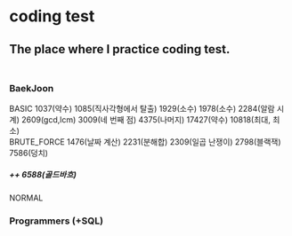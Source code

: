 # coding test <br>
## The place where I practice coding test. <br> <br>
 ### BaekJoon <br>
 BASIC   1037(약수) 1085(직사각형에서 탈출) 1929(소수) 1978(소수) 2284(알람 시계) 2609(gcd,lcm) 3009(네 번째 점) 4375(나머지) 17427(약수) 10818(최대, 최소) <br>
 BRUTE_FORCE  1476(날짜 계산) 2231(분해합) 2309(일곱 난쟁이) 2798(블랙잭) 7586(덩치)<br>
 ##### ++ 6588(골드바흐) <br>
 NORMAL <br>
 
 ### Programmers (+SQL)
